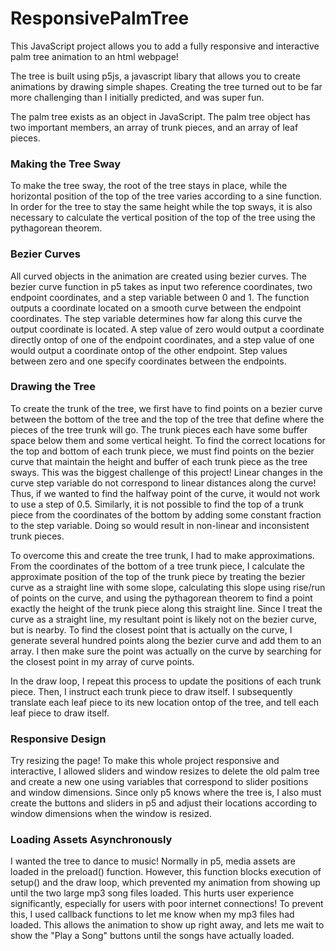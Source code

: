 # ResponsivePalmTree
This JavaScript project allows you to add a fully responsive and interactive palm tree animation to an html webpage! 

The tree is built using p5js, a javascript libary that allows you to create animations by drawing simple shapes. Creating the tree turned out to be far more
challenging than I initially predicted, and was super fun. 

The palm tree exists as an object in JavaScript. The palm tree object has two important members, an array of trunk pieces, and an array of leaf pieces.

### Making the Tree Sway
To make the tree sway, the root of the tree stays in place, while the horizontal position of the top of the tree varies according to a sine function. In order for the tree to stay the same height while the top sways, it is also necessary to calculate the vertical position of the top of the tree using the pythagorean theorem. 

### Bezier Curves
All curved objects in the animation are created using bezier curves. The bezier curve function in p5 takes as input two reference coordinates, two endpoint coordinates, and a step variable between 0 and 1. The function outputs a coordinate located on a smooth curve between the endpoint coordinates. The step variable determines how far along this curve the output coordinate is located. A step value of zero would output a coordinate directly ontop of one of the endpoint coordinates, and a step value of one would output a coordinate ontop of the other endpoint. Step values between zero and one specify coordinates between the endpoints. 

### Drawing the Tree
To create the trunk of the tree, we first have to find points on a bezier curve between the bottom of the tree and the top of the tree that define where the pieces of the tree trunk will go. The trunk pieces each have some buffer space below them and some vertical height. To find the correct locations for the top and bottom of each trunk piece, we must find points on the bezier curve that maintain the height and buffer of each trunk piece as the tree sways. This was the biggest challenge of this project! Linear changes in the curve step variable do not correspond to linear distances along the curve! Thus, if we wanted to find the halfway point of the curve, it would not work to use a step of 0.5. Similarly, it is not possible to find the top of a trunk piece from the coordinates of the bottom by adding some constant fraction to the step variable. Doing so would result in non-linear and inconsistent trunk pieces. 

To overcome this and create the tree trunk, I had to make approximations. From the coordinates of the bottom of a tree trunk piece, I calculate the approximate position of the top of the trunk piece by treating the bezier curve as a straight line with some slope, calculating this slope using rise/run of points on the curve, and using the pythagorean theorem to find a point exactly the height of the trunk piece along this straight line. Since I treat the curve as a straight line, my resultant point is likely not on the bezier curve, but is nearby. To find the closest point that is actually on the curve, I generate several hundred points along the bezier curve and add them to an array. I then make sure the point was actually on the curve by searching for the closest point in my array of curve points. 

In the draw loop, I repeat this process to update the positions of each trunk piece. Then, I instruct each trunk piece to draw itself. I subsequently translate each leaf piece to its new location ontop of the tree, and tell each leaf piece to draw itself. 

### Responsive Design
Try resizing the page! To make this whole project responsive and interactive, I allowed sliders and window resizes to delete the old palm tree and create a new one using variables that correspond to slider positions and window dimensions. Since only p5 knows where the tree is, I also must create the buttons and sliders in p5 and adjust their locations according to window dimensions when the window is resized. 

### Loading Assets Asynchronously 
I wanted the tree to dance to music! Normally in p5, media assets are loaded in the preload() function. However, this function blocks execution of setup() and the draw loop, which prevented my animation from showing up until the two large mp3 song files loaded. This hurts user experience significantly, especially for users with poor internet connections! To prevent this, I used callback functions to let me know when my mp3 files had loaded. This allows the animation to show up right away, and lets me wait to show the "Play a Song" buttons until the songs have actually loaded. 
